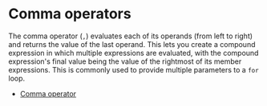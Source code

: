# Comma operators

The comma operator (`,`) evaluates each of its operands (from left to right) and returns the value of the last operand. This lets you create a compound expression in which multiple expressions are evaluated, with the compound expression's final value being the value of the rightmost of its member expressions. This is commonly used to provide multiple parameters to a `for` loop.

- [Comma operator](https://developer.mozilla.org/en-US/docs/Web/JavaScript/Reference/Operators/Comma_Operator)
